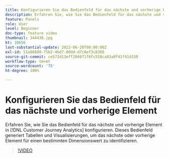 ```yaml
---
title: Konfigurieren Sie das Bedienfeld für das nächste und vorherige Element
description: Erfahren Sie, wie Sie das Bedienfeld für das nächste und vorherige Element in Customer Journey Analytics konfigurieren. Dieses Bedienfeld generiert Tabellen und Visualisierungen, um das nächste oder vorherige Element für einen bestimmten Dimensionswert zu identifizieren.
feature: Panels
role: User
level: Beginner
doc-type: feature video
thumbnail: 344430.jpg
kt: 10656
last-substantial-update: 2022-06-28T00:00:00Z
exl-id: 51a86808-75b2-4bd7-80dd-d7c8ef3c8368
source-git-commit: ce572d13eff204071f6fc558ca83a0f41f41d330
workflow-type: tm+mt
source-wordcount: '75'
ht-degree: 100%

---
```


# Konfigurieren Sie das Bedienfeld für das nächste und vorherige Element

Erfahren Sie, wie Sie das Bedienfeld für das nächste und vorherige Element in [!DNL Customer Journey Analytics] konfigurieren. Dieses Bedienfeld generiert Tabellen und Visualisierungen, um das nächste oder vorherige Element für einen bestimmten Dimensionswert zu identifizieren.

>[!VIDEO](https://video.tv.adobe.com/v/344430/?quality=12&learn=on)
